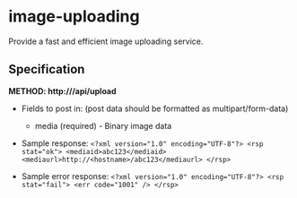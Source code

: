 image-uploading
===============

Provide a fast and efficient image uploading service.


Specification
-------------

**METHOD: http://<hostname>/api/upload**

* Fields to post in:
  (post data should be formatted as multipart/form-data)
  * media (required) - Binary image data
    

* Sample response:
        ``
        <?xml version="1.0" encoding="UTF-8"?>
        <rsp stat="ok">
        <mediaid>abc123</mediaid>
        <mediaurl>http://<hostname>/abc123</mediaurl>
        </rsp>
        ``

* Sample error response:
        ``
        <?xml version="1.0" encoding="UTF-8"?>
        <rsp stat="fail">
        <err code="1001" />
        </rsp>
        ``



